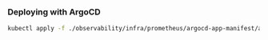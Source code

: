 ### Deploying with ArgoCD
```sh
kubectl apply -f ./observability/infra/prometheus/argocd-app-manifest/app.yaml
```